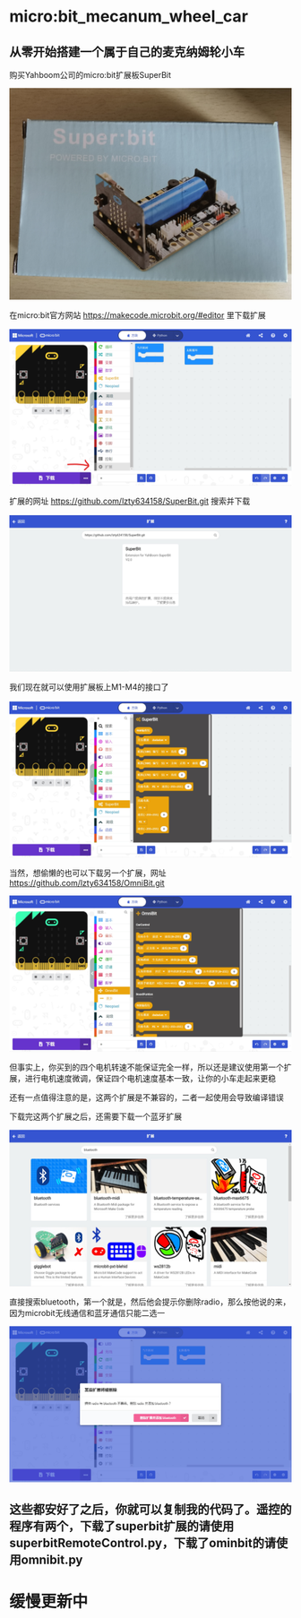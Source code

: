 # micro:bit_mecanum_wheel_car
## 从零开始搭建一个属于自己的麦克纳姆轮小车

购买Yahboom公司的micro:bit扩展板SuperBit

![](images/1.jpg)

在micro:bit官方网站 https://makecode.microbit.org/#editor 里下载扩展

![](images/2.jpg)

扩展的网址 https://github.com/lzty634158/SuperBit.git 搜索并下载

![](images/3.jpg)

我们现在就可以使用扩展板上M1-M4的接口了

![](images/4.jpg)

当然，想偷懒的也可以下载另一个扩展，网址 https://github.com/lzty634158/OmniBit.git

![](images/5.jpg)

但事实上，你买到的四个电机转速不能保证完全一样，所以还是建议使用第一个扩展，进行电机速度微调，保证四个电机速度基本一致，让你的小车走起来更稳

还有一点值得注意的是，这两个扩展是不兼容的，二者一起使用会导致编译错误

下载完这两个扩展之后，还需要下载一个蓝牙扩展

![](images/6.jpg)

直接搜索bluetooth，第一个就是，然后他会提示你删除radio，那么按他说的来，因为microbit无线通信和蓝牙通信只能二选一

![](images/7.jpg)

## 这些都安好了之后，你就可以复制我的代码了。遥控的程序有两个，下载了superbit扩展的请使用superbitRemoteControl.py，下载了ominbit的请使用omnibit.py


# 缓慢更新中
